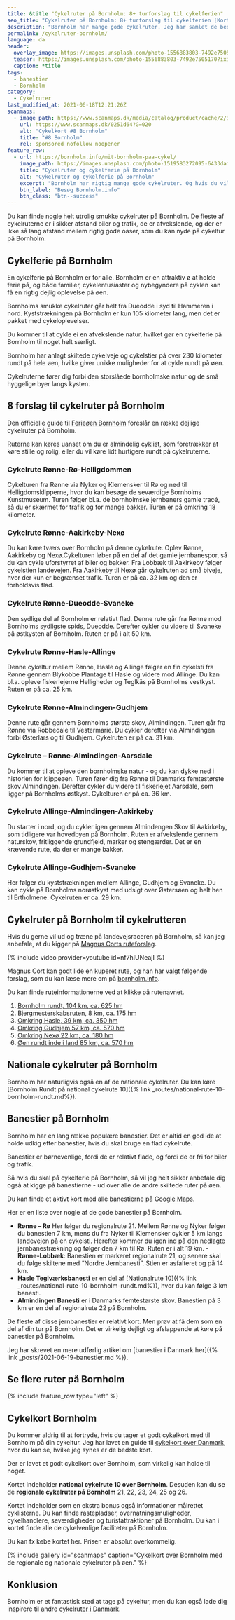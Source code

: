 ```yaml
---
title: &title "Cykelruter på Bornholm: 8+ turforslag til cykelferien"
seo_title: "Cykelruter på Bornholm: 8+ turforslag til cykelferien [Kort]"
description: "Bornholm har mange gode cykelruter. Jeg har samlet de bedste ruter til en cykeltur og cykelferie på Bornholm. Bonus: Find de bedste cykelkort over Bornholm."
permalink: /cykelruter-bornholm/
language: da
header:
  overlay_image: https://images.unsplash.com/photo-1556883803-7492e7505170?ixid=MnwxMjA3fDB8MHxwaG90by1wYWdlfHx8fGVufDB8fHx8&ixlib=rb-1.2.1&auto=format&fit=crop&w=1920&q=5
  teaser: https://images.unsplash.com/photo-1556883803-7492e7505170?ixid=MnwxMjA3fDB8MHxwaG90by1wYWdlfHx8fGVufDB8fHx8&ixlib=rb-1.2.1&auto=format&fit=crop&w=400&q=5
  caption: *title
tags:
  - banestier
  - Bornholm
category:
  - Cykelruter
last_modified_at: 2021-06-18T12:21:26Z
scanmaps:
  - image_path: https://www.scanmaps.dk/media/catalog/product/cache/2/image/650x650/9df78eab33525d08d6e5fb8d27136e95/c/y/cykelkort_forside_bornholm.jpg
    url: https://www.scanmaps.dk/0251d64?G=020
    alt: "Cykelkort #8 Bornholm"
    title: "#8 Bornholm"
    rel: sponsored nofollow noopener
feature_row:
  - url: https://bornholm.info/mit-bornholm-paa-cykel/
    image_path: https://images.unsplash.com/photo-1519583272095-6433daf26b6e?ixid=MnwxMjA3fDB8MHxwaG90by1wYWdlfHx8fGVufDB8fHx8&ixlib=rb-1.2.1&auto=format&fit=crop&w=400&q=5
    title: "Cykelruter og cykelferie på Bornholm"
    alt: "Cykelruter og cykelferie på Bornholm"
    excerpt: "Bornholm har rigtig mange gode cykelruter. Og hvis du vil opleve lidt Tour de France fornemmelse, så er der et godt net af cykelveje for familien på cykelferie. Rundt omkring på øen findes en række ekstraordinært gode steder at køre MTB, Bornholm er det bedste MTB i Danmark, vil jeg mene."
    btn_label: "Besøg Bornholm.info"
    btn_class: "btn--success"
---
```


Du kan finde nogle helt utrolig smukke cykelruter på Bornholm. De fleste af cykelruterne er i sikker afstand biler og trafik, de er afvekslende, og der er ikke så lang afstand mellem rigtig gode oaser, som du kan nyde på cykeltur på Bornholm.

## Cykelferie på Bornholm

En cykelferie på Bornholm er for alle. Bornholm er en attraktiv ø at holde ferie på, og både familier, cykelentusiaster og nybegyndere på cyklen kan få en rigtig dejlig oplevelse på øen.

Bornholms smukke cykelruter går helt fra Dueodde i syd til Hammeren i nord. Kyststrækningen på Bornholm er kun 105 kilometer lang, men det er pakket med cykeloplevelser.

Du kommer til at cykle ei en afvekslende natur, hvilket gør en cykelferie på Bornholm til noget helt særligt.

Bornholm har anlagt skiltede cykelveje og cykelstier på over 230 kilometer rundt på hele øen, hvilke giver unikke muligheder for at cykle rundt på øen.

Cykelruterne fører dig forbi den storslåede bornholmske natur og de små hyggelige byer langs kysten.

## 8 forslag til cykelruter på Bornholm

Den officielle guide til [Ferieøen Bornholm](https://bornholm.info/cykelferie/) foreslår en række dejlige cykelruter på Bornholm.

Ruterne kan køres uanset om du er almindelig cyklist, som foretrækker at køre stille og rolig, eller du vil køre lidt hurtigere rundt på cykelruterne.

### Cykelrute Rønne-Rø-Helligdommen

Cykelturen fra Rønne via Nyker og Klemensker til Rø og ned til Helligdomsklipperne, hvor du kan besøge de seværdige Bornholms Kunstmuseum. Turen følger bl.a. de bornholmske jernbaners gamle tracé, så du er skærmet for trafik og for mange bakker. Turen er på omkring 18 kilometer.

### Cykelrute Rønne-Aakirkeby-Nexø

Du kan køre tværs over Bornholm på denne cykelrute. Oplev Rønne, Aakirkeby og Nexø.Cykelturen løber på en del af det gamle jernbanespor, så du kan cykle uforstyrret af biler og bakker. Fra Lobbæk til Aakirkeby følger cykelstien landevejen. Fra Aakirkeby til Nexø går cykelruten ad små biveje, hvor der kun er begrænset trafik. Turen er på ca. 32 km og den er forholdsvis flad.

### Cykelrute Rønne-Dueodde-Svaneke

Den sydlige del af Bornholm er relativt flad. Denne rute går fra Rønne mod Bornholms sydligste spids, Dueodde. Derefter cykler du videre til Svaneke på østkysten af Bornholm. Ruten er på i alt 50 km.

### Cykelrute Rønne-Hasle-Allinge

Denne cykeltur mellem Rønne, Hasle og Allinge følger en fin cykelsti fra Rønne gennem Blykobbe Plantage til Hasle og videre mod Allinge. Du kan bl.a. opleve fiskerlejerne Helligheder og Teglkås på Bornholms vestkyst. Ruten er på ca. 25 km.

### Cykelrute Rønne-Almindingen-Gudhjem

Denne rute går gennem Bornholms største skov, Almindingen. Turen går fra Rønne via Robbedale til Vestermarie. Du cykler derefter via Almindingen forbi Østerlars og til Gudhjem. Cykelruten er på ca. 31 km.

### Cykelrute – Rønne-Almindingen-Aarsdale

Du kommer til at opleve den bornholmske natur - og du kan dykke ned i historien for klippeøen.
Turen fører dig fra Rønne til Danmarks femtestørste skov Almindingen. Derefter cykler du videre til fiskerlejet Aarsdale, som ligger på Bornholms østkyst. Cykelturen er på ca. 36 km.

### Cykelrute Allinge-Almindingen-Aakirkeby

Du starter i nord, og du cykler igen gennem Almindengen Skov til Aakirkeby, som tidligere var hovedbyen på Bornholm. Ruten er afvekslende gennem naturskov, fritliggende grundfjeld, marker og stengærder. Det er en krævende rute, da der er mange bakker.

### Cykelrute Allinge-Gudhjem-Svaneke

Her følger du kyststrækningen mellem Allinge, Gudhjem og Svaneke. Du kan cykle på Bornholms norøstkyst med udsigt over Østersøen og helt hen til Ertholmene. Cykelruten er ca. 29 km.

## Cykelruter på Bornholm til cykelrutteren

Hvis du gerne vil ud og træne på landevejsraceren på Bornholm, så kan jeg anbefale, at du kigger på [Magnus Corts ruteforslag](https://bornholm.info/mit-bornholm-paa-cykel/).

{% include video provider=youtube id=nf7hIUNeajI %}

Magnus Cort kan godt lide en kuperet rute, og han har valgt følgende forslag, som du kan læse mere om på [bornholm.info](https://bornholm.info/mit-bornholm-paa-cykel/).

Du kan finde ruteinformationerne ved at klikke på rutenavnet.

1. [Bornholm rundt, 104 km, ca. 625 hm](https://ridewithgps.com/routes/4508096)
2. [Bjergmesterskabsruten, 8 km, ca. 175 hm](https://ridewithgps.com/routes/4507992)
3. [Omkring Hasle, 39 km, ca. 350 hm](https://ridewithgps.com/routes/4509391)
4. [Omkring Gudhjem 57 km, ca. 570 hm](https://ridewithgps.com/routes/4509391)
5. [Omkring Nexø 22 km, ca. 180 hm](https://ridewithgps.com/routes/4508980)
6. [Øen rundt inde i land 85 km, ca. 570 hm](https://ridewithgps.com/routes/4509538)

## Nationale cykelruter på Bornholm

Bornholm har naturligvis også en af de nationale cykelruter. Du kan køre [Bornholm Rundt på national cykelrute 10]({% link _routes/national-rute-10-bornholm-rundt.md%}).

## Banestier på Bornholm

Bornholm har en lang række populære banestier. Det er altid en god ide at holde udkig efter banestier, hvis du skal bruge en flad cykelrute.

Banestier er børnevenlige, fordi de er relativt flade, og fordi de er fri for biler og trafik.

Så hvis du skal på cykelferie på Bornholm, så vil jeg helt sikker anbefale dig også at kigge på banestierne - ud over alle de andre skiltede ruter på øen.

Du kan finde et aktivt kort med alle banestierne på [Google Maps](https://www.google.com/maps/d/viewer?mid=1cfQNEwK3HkI5E0BNu5bSxD3D1U8&msa=0&ll=55.119245105753905%2C15.001242270507873&z=11).

Her er en liste over nogle af de gode banestier på Bornholm.

- **Rønne – Rø** Her følger du regionalrute 21. Mellem Rønne og Nyker følger du banestien 7 km, mens du fra Nyker til Klemensker cykler 5 km langs landevejen på en cykelsti. Herefter kommer du igen ind på den nedlagte jernbanestrækning og følger den 7 km til Rø. Ruten er i alt 19 km.
-**Rønne-Lobbæk**: Banestien er markeret regionalrute 21, og senere skal du følge skiltene med “Nordre Jernbanesti”. Stien er asfalteret og på 14 km.
- **Hasle Teglværksbanesti** er en del af [Nationalrute 10]({% link _routes/national-rute-10-bornholm-rundt.md%}), hvor du kan følge 3 km banesti.
- **Almindingen Banesti** er i Danmarks femtestørste skov. Banestien på 3 km er en del af regionalrute 22 på Bornholm.

De fleste af disse jernbanestier er relativt kort. Men prøv at få dem som en del af din tur på Bornholm. Det er virkelig dejligt og afslappende at køre på banestier på Bornholm.

Jeg har skrevet en mere udførlig artikel om [banestier i Danmark her]({% link _posts/2021-06-19-banestier.md %}).

## Se flere ruter på Bornholm

{% include feature_row type="left" %}

## Cykelkort Bornholm

Du kommer aldrig til at fortryde, hvis du tager et godt cykelkort med til Bornholm på din cykeltur. Jeg har lavet en guide til [cykelkort over Danmark](/cykelkort/), hvor du kan se, hvilke jeg synes er de bedste kort.

Der er lavet et godt cykelkort over Bornholm, som virkelig kan holde til noget.

Kortet indeholder **national cykelrute 10 over Bornholm**. Desuden kan du se de **regionale cykelruter på Bornholm** 21, 22, 23, 24, 25 og 26.

Kortet indeholder som en ekstra bonus også informationer målrettet cyklisterne. Du kan finde rastepladser, overnatningsmuligheder, cykelhandlere, seværdigheder og turistattraktioner på Bornholm. Du kan i kortet finde alle de cykelvenlige faciliteter på Bornholm.

Du kan fx købe kortet her. Prisen er absolut overkommelig.

{% include gallery id="scanmaps" caption="Cykelkort over Bornholm med de regionale og nationale cykelruter på øen." %}

## Konklusion

Bornholm er et fantastisk sted at tage på cykeltur, men du kan også lade dig inspirere til andre [cykelruter i Danmark](/cykelruter-danmark/).
